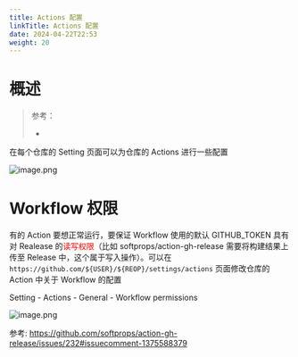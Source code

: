 ```yaml
---
title: Actions 配置
linkTitle: Actions 配置
date: 2024-04-22T22:53
weight: 20
---
```


# 概述

> 参考：
>
> -

在每个仓库的 Setting 页面可以为仓库的 Actions 进行一些配置

![image.png](https://notes-learning.oss-cn-beijing.aliyuncs.com/github_action/202404222254729.png)

# Workflow 权限

有的 Action 要想正常运行，要保证 Workflow 使用的默认 GITHUB_TOKEN 具有对 Realease 的<font color="#ff0000">读写权限</font>（比如 softprops/action-gh-release 需要将构建结果上传至 Release 中，这个属于写入操作）。可以在 `https://github.com/${USER}/${REOP}/settings/actions` 页面修改仓库的 Action 中关于 Workflow 的配置

Setting - Actions - General - Workflow permissions

![image.png](https://notes-learning.oss-cn-beijing.aliyuncs.com/github_acion/202404222221183.png)

参考: https://github.com/softprops/action-gh-release/issues/232#issuecomment-1375588379

